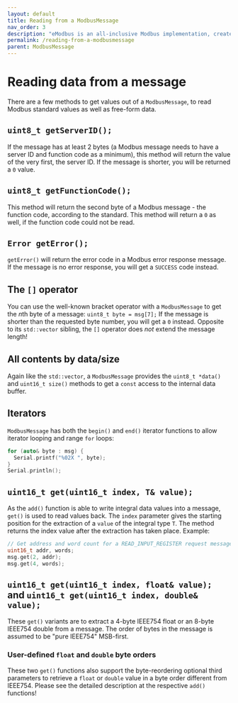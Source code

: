 ```yaml
---
layout: default
title: Reading from a ModbusMessage
nav_order: 3
description: "eModbus is an all-inclusive Modbus implementation, created for ESP32 and Arduino"
permalink: /reading-from-a-modbusmessage
parent: ModbusMessage
---
```


# Reading data from a message
There are a few methods to get values out of a `ModbusMessage`, to read Modbus standard values as well as free-form data.

## `uint8_t getServerID();`
If the message has at least 2 bytes (a Modbus message needs to have a server ID and function code as a minimum), this method will return the value of the very first, the server ID.
If the message is shorter, you will be returned a `0` value.

## `uint8_t getFunctionCode();`
This method will return the second byte of a Modbus message - the function code, according to the standard.
This method will return a `0` as well, if the function code could not be read.

## `Error getError();`
`getError()` will return the error code in a Modbus error response message. If the message is no error response, you will get a `SUCCESS` code instead.

## The `[]` operator
You can use the well-known bracket operator with a `ModbusMessage` to get the *n*th byte of a message: `uint8_t byte = msg[7];`
If the message is shorter than the requested byte number, you will get a `0` instead.
Opposite to its `std::vector` sibling, the `[]` operator does *not* extend the message length!

## All contents by data/size
Again like the `std::vector`, a `ModbusMessage` provides the `uint8_t *data()` and `uint16_t size()` methods to get a `const` access to the internal data buffer.

## Iterators
`ModbusMessage` has both the `begin()` and `end()` iterator functions to allow iterator looping and range `for` loops:

```cpp
for (auto& byte : msg) {
  Serial.printf("%02X ", byte);
}
Serial.println();
```

## `uint16_t get(uint16_t index, T& value);`
As the `add()` function is able to write integral data values into a message, `get()` is used to read values back.
The `index` parameter gives the starting position for the extraction of a `value` of the integral type `T`.
The method returns the index value after the extraction has taken place.
Example:

```cpp
// Get address and word count for a READ_INPUT_REGISTER request message
uint16_t addr, words;
msg.get(2, addr);
msg.get(4, words);
```

## `uint16_t get(uint16_t index, float& value);` and `uint16_t get(uint16_t index, double& value);` 
These `get()` variants are to extract a 4-byte IEEE754 float or an 8-byte IEEE754 double from a message. The order of bytes in the message is assumed to be "pure IEEE754" MSB-first.

### User-defined ``float`` and ``double`` byte orders
These two ``get()`` functions also support the byte-reordering optional third parameters to retrieve a ``float`` or ``double`` value in a byte order different from IEEE754.
Please see the detailed description at the respective ``add()`` functions!
